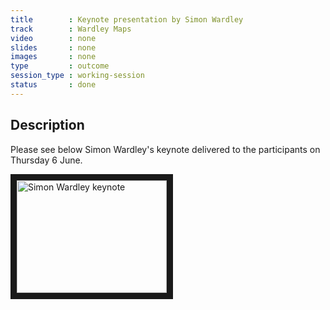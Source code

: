 ```yaml
---
title        : Keynote presentation by Simon Wardley
track        : Wardley Maps
video        : none
slides       : none
images       : none
type         : outcome
session_type : working-session         
status       : done
---
```


## Description 

Please see below Simon Wardley's keynote delivered to the participants on Thursday 6 June.

<a href="http://www.youtube.com/watch?feature=player_embedded&v=dZ26iUojVLE/0.jpg
" target="_blank"><img src="http://img.youtube.com/vi/dZ26iUojVLE/0.jpg/0.jpg" 
alt="Simon Wardley keynote" width="240" height="180" border="10" /></a>

